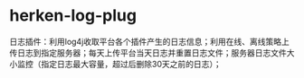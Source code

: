 # herken-log-plug
日志插件：利用log4j收取平台各个插件产生的日志信息；利用在线、离线策略上传日志到指定服务器；每天上传平台当天日志并重置日志文件；服务器日志文件大小监控（指定日志最大容量，超过后删除30天之前的日志）；
